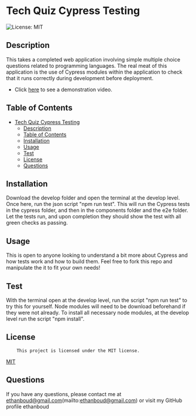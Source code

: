 # Tech Quiz Cypress Testing
![License: MIT](https://img.shields.io/badge/License-MIT-yellow.svg)

## Description
This takes a completed web application involving simple multiple choice questions related to programming languages. The real meat of this application is the use of Cypress modules within the application to check that it runs correctly during development before deployment.
* Click [here](https://drive.google.com/file/d/1DiqL7fDFFTX5xdSICVwlmVxO9duNZsdT/view?usp=sharing) to see a demonstration video.

## Table of Contents
- [Tech Quiz Cypress Testing](#tech-quiz-cypress-testing)
  - [Description](#description)
  - [Table of Contents](#table-of-contents)
  - [Installation](#installation)
  - [Usage](#usage)
  - [Test](#test)
  - [License](#license)
  - [Questions](#questions)

## Installation
Download the develop folder and open the terminal at the develop level. Once here, run the json script "npm run test". This will run the Cypress tests in the cypress folder, and then in the components folder and the e2e folder. Let the tests run, and upon completion they should show the test with all green checks as passing. 

## Usage
This is open to anyone looking to understand a bit more about Cypress and how tests work and how to build them. Feel free to fork this repo and manipulate the it to fit your own needs!

## Test
With the terminal open at the develop level, run the script "npm run test" to try this for yourself. Node modules will need to be download beforehand if they were not already. To install all necessary node modules, at the develop level run the script "npm install". 

## License
        This project is licensed under the MIT license.
[MIT](https://opensource.org/licenses/MIT)
    

## Questions
If you have any questions, please contact me at ethanboud@gmail.com(mailto:ethanboud@gmail.com) or visit my GitHub profile ethanboud